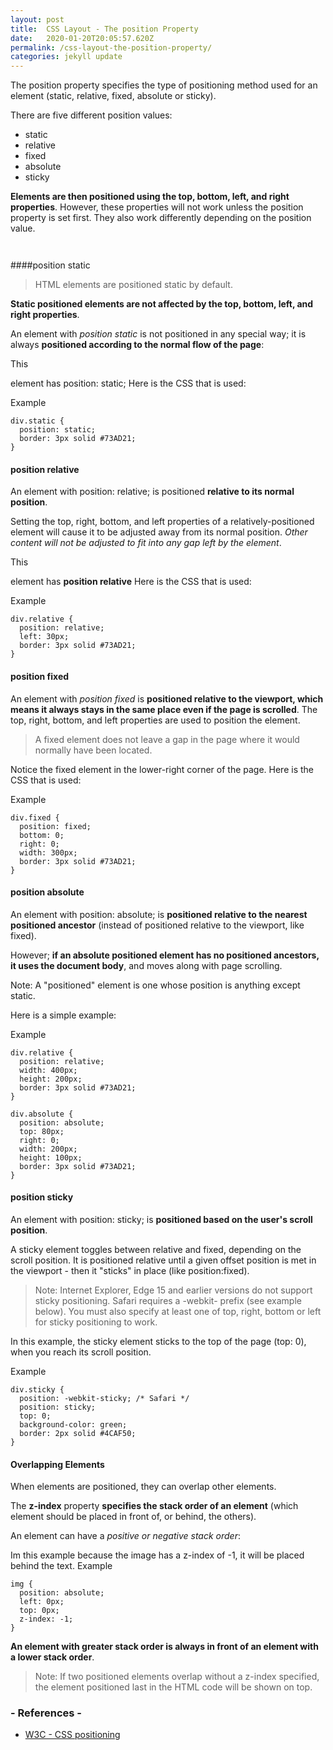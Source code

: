 ```yaml
---
layout: post
title:  CSS Layout - The position Property
date:   2020-01-20T20:05:57.620Z
permalink: /css-layout-the-position-property/
categories: jekyll update
---
```

The position property specifies the type of positioning method used for an element (static, relative, fixed, absolute or sticky).

There are five different position values:

- static
- relative
- fixed
- absolute
- sticky

**Elements are then positioned using the top, bottom, left, and right properties**. However, these properties will not work unless the position property is set first. They also work differently depending on the position value.

``` ``` 

####position static
> HTML elements are positioned static by default.

**Static positioned elements are not affected by the top, bottom, left, and right properties**.

An element with *position static* is not positioned in any special way; it is always **positioned according to the normal flow of the page**:

This *<div>*  element has position: static;
Here is the CSS that is used:

Example
``` 
div.static {
  position: static;
  border: 3px solid #73AD21;
}
``` 
#### position relative
An element with position: relative; is positioned **relative to its normal position**.

Setting the top, right, bottom, and left properties of a relatively-positioned element will cause it to be adjusted away from its normal position. *Other content will not be adjusted to fit into any gap left by the element*.

This *<div>*  element has **position relative**
Here is the CSS that is used:

Example
``` 
div.relative {
  position: relative;
  left: 30px;
  border: 3px solid #73AD21;
}
``` 
#### position fixed
An element with *position fixed* is **positioned relative to the viewport, which means it always stays in the same place even if the page is scrolled**. The top, right, bottom, and left properties are used to position the element.

> A fixed element does not leave a gap in the page where it would normally have been located.

Notice the fixed element in the lower-right corner of the page. Here is the CSS that is used:

Example
```  
div.fixed {
  position: fixed;
  bottom: 0;
  right: 0;
  width: 300px;
  border: 3px solid #73AD21;
}
```
 #### position absolute
An element with position: absolute; is **positioned relative to the nearest positioned ancestor** (instead of positioned relative to the viewport, like fixed).

However; **if an absolute positioned element has no positioned ancestors, it uses the document body**, and moves along with page scrolling.

Note: A "positioned" element is one whose position is anything except static.

Here is a simple example:

Example
``` 
div.relative {
  position: relative;
  width: 400px;
  height: 200px;
  border: 3px solid #73AD21;
}

div.absolute {
  position: absolute;
  top: 80px;
  right: 0;
  width: 200px;
  height: 100px;
  border: 3px solid #73AD21;
}
``` 
#### position sticky
An element with position: sticky; is **positioned based on the user's scroll position**.

A sticky element toggles between relative and fixed, depending on the scroll position. It is positioned relative until a given offset position is met in the viewport - then it "sticks" in place (like position:fixed).


> Note: Internet Explorer, Edge 15 and earlier versions do not support sticky positioning. Safari requires a -webkit- prefix (see example below). You must also specify at least one of top, right, bottom or left for sticky positioning to work.

In this example, the sticky element sticks to the top of the page (top: 0), when you reach its scroll position.

Example
``` 
div.sticky {
  position: -webkit-sticky; /* Safari */
  position: sticky;
  top: 0;
  background-color: green;
  border: 2px solid #4CAF50;
}
``` 
#### Overlapping Elements
When elements are positioned, they can overlap other elements.

The **z-index** property **specifies the stack order of an element** (which element should be placed in front of, or behind, the others).

An element can have a *positive or negative stack order*:

Im this example because the image has a z-index of -1, it will be placed behind the text.
Example
``` 
img {
  position: absolute;
  left: 0px;
  top: 0px;
  z-index: -1;
}
``` 
**An element with greater stack order is always in front of an element with a lower stack order**.

> Note: If two positioned elements overlap without a z-index specified, the element positioned last in the HTML code will be shown on top.



### - References -

- [W3C - CSS positioning](https://www.w3schools.com/css/css_positioning.asp)
